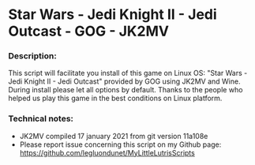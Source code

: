 # Star Wars - Jedi Knight II - Jedi Outcast - GOG - JK2MV

### Description:
This script will facilitate you install of this game on Linux OS:
"Star Wars - Jedi Knight II - Jedi Outcast" provided by GOG using JK2MV and Wine.
During install please let all options by default.
Thanks to the people who helped us play this game in the best conditions on Linux platform.

### Technical notes:
- JK2MV compiled 17 january 2021 from git version 11a108e
- Please report issue concerning this script on my Github page:
https://github.com/legluondunet/MyLittleLutrisScripts
